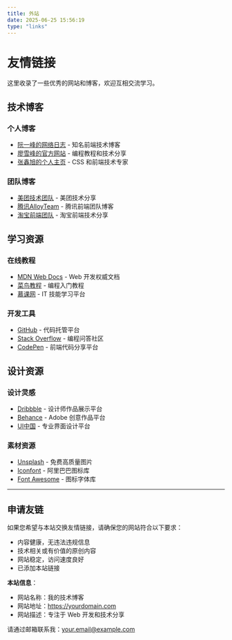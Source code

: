 ```yaml
---
title: 外站
date: 2025-06-25 15:56:19
type: "links"
---
```


# 友情链接

这里收录了一些优秀的网站和博客，欢迎互相交流学习。

## 技术博客

### 个人博客
- [阮一峰的网络日志](http://www.ruanyifeng.com/blog/) - 知名前端技术博客
- [廖雪峰的官方网站](https://www.liaoxuefeng.com/) - 编程教程和技术分享
- [张鑫旭的个人主页](https://www.zhangxinxu.com/) - CSS 和前端技术专家

### 团队博客
- [美团技术团队](https://tech.meituan.com/) - 美团技术分享
- [腾讯AlloyTeam](http://www.alloyteam.com/) - 腾讯前端团队博客
- [淘宝前端团队](https://fed.taobao.org/) - 淘宝前端技术分享

## 学习资源

### 在线教程
- [MDN Web Docs](https://developer.mozilla.org/) - Web 开发权威文档
- [菜鸟教程](https://www.runoob.com/) - 编程入门教程
- [慕课网](https://www.imooc.com/) - IT 技能学习平台

### 开发工具
- [GitHub](https://github.com/) - 代码托管平台
- [Stack Overflow](https://stackoverflow.com/) - 编程问答社区
- [CodePen](https://codepen.io/) - 前端代码分享平台

## 设计资源

### 设计灵感
- [Dribbble](https://dribbble.com/) - 设计师作品展示平台
- [Behance](https://www.behance.net/) - Adobe 创意作品平台
- [UI中国](https://www.ui.cn/) - 专业界面设计平台

### 素材资源
- [Unsplash](https://unsplash.com/) - 免费高质量图片
- [Iconfont](https://www.iconfont.cn/) - 阿里巴巴图标库
- [Font Awesome](https://fontawesome.com/) - 图标字体库

---

## 申请友链

如果您希望与本站交换友情链接，请确保您的网站符合以下要求：

- 内容健康，无违法违规信息
- 技术相关或有价值的原创内容
- 网站稳定，访问速度良好
- 已添加本站链接

**本站信息**：
- 网站名称：我的技术博客
- 网站地址：https://yourdomain.com
- 网站描述：专注于 Web 开发和技术分享

请通过邮箱联系我：your.email@example.com
